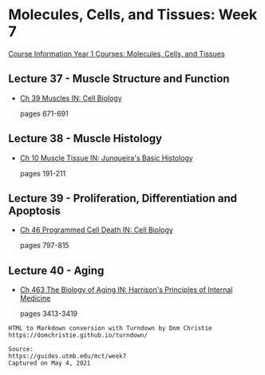 # Molecules, Cells, and Tissues: Week 7

[Course Information Year 1 Courses: Molecules, Cells, and Tissues](/usmle/mct/course-information.md)

## Lecture 37 - Muscle Structure and Function

*   [Ch 39 Muscles IN: Cell Biology](http://libux.utmb.edu/login?url=https://www.clinicalkey.com/#!/content/book/3-s2.0-B9780323341264000396)
    
    pages 671-691
    

## Lecture 38 - Muscle Histology

*   [Ch 10 Muscle Tissue IN: Junqueira's Basic Histology](http://libux.utmb.edu/login?url=https://accessmedicine.mhmedical.com/content.aspx?bookid=2430&sectionid=190280039)
    
    pages 191-211
    

## Lecture 39 - Proliferation, Differentiation and Apoptosis

*   [Ch 46 Programmed Cell Death IN: Cell Biology](http://libux.utmb.edu/login?url=https://www.clinicalkey.com/#!/content/book/3-s2.0-B9780323341264000463)
    
    pages 797-815
    

## Lecture 40 - Aging

*   [Ch 463 The Biology of Aging IN: Harrison's Principles of Internal Medicine](http://libux.utmb.edu/login?url=https://accessmedicine.mhmedical.com/content.aspx?bookid=2129&sectionid=192535306)
    
    pages 3413-3419

```
HTML to Markdown conversion with Turndown by Dom Christie
https://domchristie.github.io/turndown/

Source:
https://guides.utmb.edu/mct/week7
Captured on May 4, 2021
```
